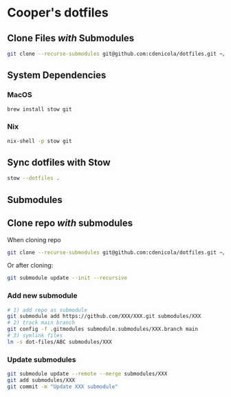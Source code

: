 # Cooper's dotfiles
## Clone Files *with* Submodules
```zsh
git clone --recurse-submodules git@github.com:cdenicola/dotfiles.git ~/dotfiles
```
## System Dependencies
### MacOS
```zsh
brew install stow git
```
### Nix
```zsh
nix-shell -p stow git
```
## Sync dotfiles with Stow
```zsh
stow --dotfiles .
```

## Submodules
## Clone repo *with* submodules
When cloning repo
```zsh
git clone --recurse-submodules git@github.com:cdenicola/dotfiles.git ~/dotfiles
```
Or after cloning:
```zsh
git submodule update --init --recursive
```
### Add new submodule
```zsh
# 1) add repo as submodule
git submodule add https://github.com/XXX/XXX.git submodules/XXX
# 2) track main branch
git config -f .gitmodules submodule.submodules/XXX.branch main
# 3) symlink files
ln -s dot-files/ABC submodules/XXX
```
### Update submodules
```zsh
git submodule update --remote --merge submodules/XXX
git add submodules/XXX
git commit -m "Update XXX submodule"
```


